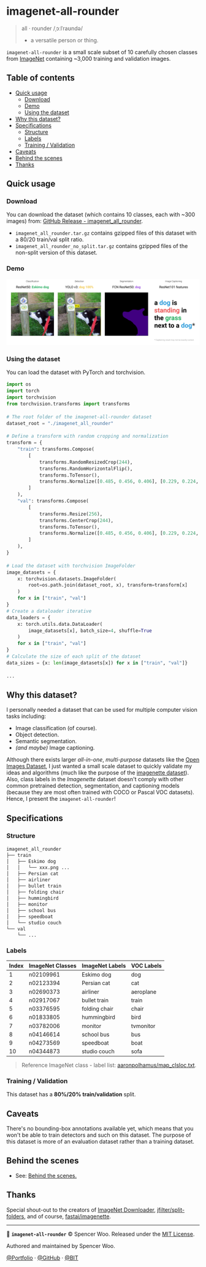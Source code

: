 <h1>imagenet-all-rounder</h1>

> all · rounder /ˌɔːlˈraʊndə/
>
> * a versatile person or thing.

`imagenet-all-rounder` is a small scale subset of 10 carefully chosen classes from [ImageNet](http://www.image-net.org/) containing ~3,000 training and validation images.

<h2>Table of contents</h2>

- [Quick usage](#quick-usage)
  - [Download](#download)
  - [Demo](#demo)
  - [Using the dataset](#using-the-dataset)
- [Why this dataset?](#why-this-dataset)
- [Specifications](#specifications)
  - [Structure](#structure)
  - [Labels](#labels)
  - [Training / Validation](#training--validation)
- [Caveats](#caveats)
- [Behind the scenes](#behind-the-scenes)
- [Thanks](#thanks)

## Quick usage

### Download

You can download the dataset (which contains 10 classes, each with ~300 images) from: [GitHub Release - imagenet_all_rounder](https://github.com/spencerwooo/imagenet-all-rounder/releases/latest).

* `imagenet_all_rounder.tar.gz` contains gzipped files of this dataset with a 80/20 train/val split ratio.
* `imagenet_all_rounder_no_split.tar.gz` contains gzipped files of the non-split version of this dataset.

### Demo

![demo](./images/demo.png)

### Using the dataset

You can load the dataset with PyTorch and torchvision.

```python
import os
import torch
import torchvision
from torchvision.transforms import transforms

# The root folder of the imagenet-all-rounder dataset
dataset_root = "./imagenet_all_rounder"

# Define a transform with random cropping and normalization
transform = {
    "train": transforms.Compose(
        [
            transforms.RandomResizedCrop(244),
            transforms.RandomHorizontalFlip(),
            transforms.ToTensor(),
            transforms.Normalize([0.485, 0.456, 0.406], [0.229, 0.224, 0.225]),
        ]
    ),
    "val": transforms.Compose(
        [
            transforms.Resize(256),
            transforms.CenterCrop(244),
            transforms.ToTensor(),
            transforms.Normalize([0.485, 0.456, 0.406], [0.229, 0.224, 0.225]),
        ]
    ),
}

# Load the dataset with torchvision ImageFolder
image_datasets = {
    x: torchvision.datasets.ImageFolder(
        root=os.path.join(dataset_root, x), transform=transform[x]
    )
    for x in ["train", "val"]
}
# Create a dataloader iterative
data_loaders = {
    x: torch.utils.data.DataLoader(
        image_datasets[x], batch_size=4, shuffle=True
    )
    for x in ["train", "val"]
}
# Calculate the size of each split of the dataset
data_sizes = {x: len(image_datasets[x]) for x in ["train", "val"]}

...
```

## Why this dataset?

I personally needed a dataset that can be used for multiple computer vision tasks including:

* Image classification (of course).
* Object detection.
* Semantic segmentation.
* _(and maybe)_ Image captioning.

Although there exists larger _all-in-one_, _multi-purpose_ datasets like the [Open Images Dataset](https://storage.googleapis.com/openimages/web/index.html), I just wanted a small scale dataset to quickly validate my ideas and algorithms (much like the purpose of the [imagenette dataset](https://github.com/fastai/imagenette)). Also, class labels in the *Imagenette* dataset doesn't comply with other common pretrained detection, segmentation, and captioning models (because they are most often trained with COCO or Pascal VOC datasets). Hence, I present the `imagenet-all-rounder`!

## Specifications

### Structure

```
imagenet_all_rounder
├── train
│   ├── Eskimo dog
│   │   └── xxx.png ...
│   ├── Persian cat
│   ├── airliner
│   ├── bullet train
│   ├── folding chair
│   ├── hummingbird
│   ├── monitor
│   ├── school bus
│   ├── speedboat
│   └── studio couch
└── val
    └── ...
```

### Labels

| Index | ImageNet Classes | ImageNet Labels | VOC Labels |
| :---- | :--------------- | :-------------- | :--------- |
| 1     | n02109961        | Eskimo dog      | dog        |
| 2     | n02123394        | Persian cat     | cat        |
| 3     | n02690373        | airliner        | aeroplane  |
| 4     | n02917067        | bullet train    | train      |
| 5     | n03376595        | folding chair   | chair      |
| 6     | n01833805        | hummingbird     | bird       |
| 7     | n03782006        | monitor         | tvmonitor  |
| 8     | n04146614        | school bus      | bus        |
| 9     | n04273569        | speedboat       | boat       |
| 10    | n04344873        | studio couch    | sofa       |

> Reference ImageNet class - label list: [aaronpolhamus/map_clsloc.txt](https://gist.github.com/aaronpolhamus/964a4411c0906315deb9f4a3723aac57).

### Training / Validation

This dataset has a **80%/20% train/validation** split.

## Caveats

There's no bounding-box annotations available yet, which means that you won't be able to train detectors and such on this dataset. The purpose of this dataset is more of an evaluation dataset rather than a training dataset.

## Behind the scenes

* See: [Behind the scenes.](./behind-the-scenes.md)

## Thanks

Special shout-out to the creators of [ImageNet Downloader](https://github.com/mf1024/ImageNet-Datasets-Downloader), [jfilter/split-folders](https://github.com/jfilter/split-folders), and of course, [fastai/imagenette](https://github.com/fastai/imagenette).

---

🍻 **`imagenet-all-rounder`** © Spencer Woo. Released under the [MIT License](https://github.com/spencerwooo/portfolio/blob/master/LICENSE).

Authored and maintained by Spencer Woo.

[@Portfolio](https://spencerwoo.com/) · [@GitHub](https://github.com/spencerwooo) · [@BIT](http://www.bit.edu.cn/)
